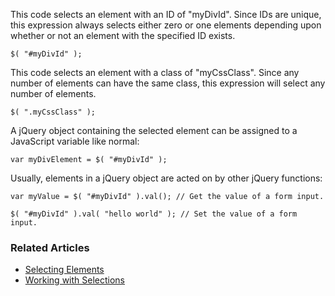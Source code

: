 <script>{
	"title": "How do I select an item using class or ID?"
}</script>

This code selects an element with an ID of "myDivId". Since IDs are unique, this expression always selects either zero or one elements depending upon whether or not an element with the specified ID exists.

```
$( "#myDivId" );
```

This code selects an element with a class of "myCssClass". Since any number of elements can have the same class, this expression will select any number of elements.

```
$( ".myCssClass" );
```

A jQuery object containing the selected element can be assigned to a JavaScript variable like normal:

```
var myDivElement = $( "#myDivId" );
```

Usually, elements in a jQuery object are acted on by other jQuery functions:

```
var myValue = $( "#myDivId" ).val(); // Get the value of a form input.

$( "#myDivId" ).val( "hello world" ); // Set the value of a form input.
```

### Related Articles

* [Selecting Elements](/using-jquery-core/selecting-elements/)
* [Working with Selections](/using-jquery-core/working-with-selections/)
